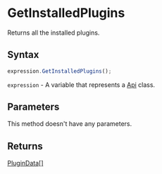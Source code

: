 # GetInstalledPlugins

Returns all the installed plugins.

## Syntax

```javascript
expression.GetInstalledPlugins();
```

`expression` - A variable that represents a [Api](../Api.md) class.

## Parameters

This method doesn't have any parameters.

## Returns

[PluginData[]](../../Enumeration/PluginData.md)